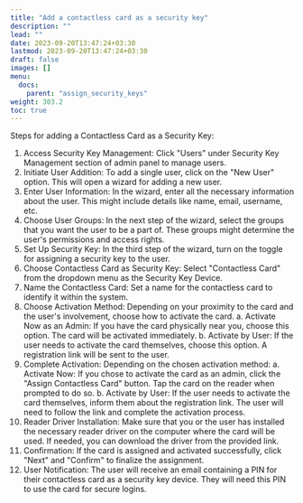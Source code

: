 ```yaml
---
title: "Add a contactless card as a security key"
description: ""
lead: ""
date: 2023-09-20T13:47:24+03:30
lastmod: 2023-09-20T13:47:24+03:30
draft: false
images: []
menu:
  docs:
    parent: "assign_security_keys"
weight: 303.2
toc: true
---
```


Steps for adding a Contactless Card as a Security Key:

1. Access Security Key Management: Click "Users" under Security Key Management section of admin panel to manage users.
2. Initiate User Addition: To add a single user, click on the "New User" option. This will open a wizard for adding a new user.
3. Enter User Information: In the wizard, enter all the necessary information about the user. This might include details like name, email, username, etc.
4. Choose User Groups: In the next step of the wizard, select the groups that you want the user to be a part of. These groups might determine the user's permissions and access rights.
5. Set Up Security Key: In the third step of the wizard, turn on the toggle for assigning a security key to the user.
6. Choose Contactless Card as Security Key: Select "Contactless Card" from the dropdown menu as the Security Key Device.
7. Name the Contactless Card: Set a name for the contactless card to identify it within the system.
8. Choose Activation Method: Depending on your proximity to the card and the user's involvement, choose how to activate the card.
    a. Activate Now as an Admin: If you have the card physically near you, choose this option. The card will be activated immediately.
    b. Activate by User: If the user needs to activate the card themselves, choose this option. A registration link will be sent to the user.
9. Complete Activation: Depending on the chosen activation method:
    a. Activate Now: If you chose to activate the card as an admin, click the "Assign Contactless Card" button. Tap the card on the reader when prompted to do so.
    b. Activate by User: If the user needs to activate the card themselves, inform them about the registration link. The user will need to follow the link and complete the activation process.
10. Reader Driver Installation: Make sure that you or the user has installed the necessary reader driver on the computer where the card will be used. If needed, you can download the driver from the provided link.
11. Confirmation: If the card is assigned and activated successfully, click "Next" and "Confirm" to finalize the assignment.
12. User Notification: The user will receive an email containing a PIN for their contactless card as a security key device. They will need this PIN to use the card for secure logins.
